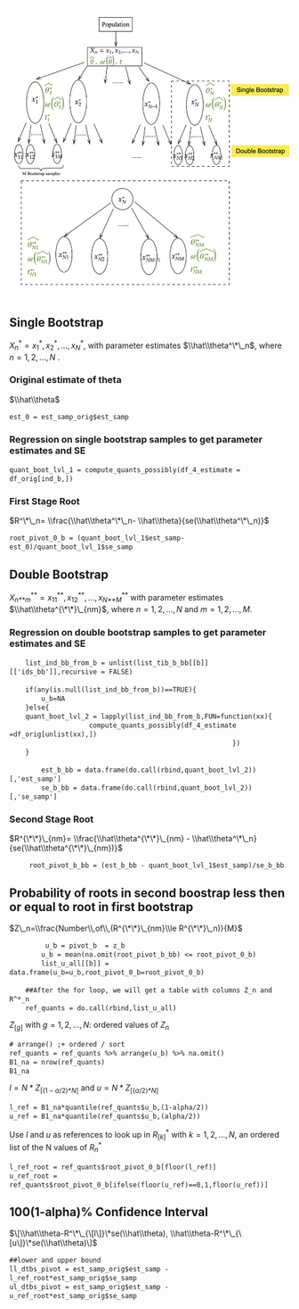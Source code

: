 ![Diagram](double%20bootstrap%20diagram.png)

Single Bootstrap
----------------

*X*<sub>*n*</sub><sup>\*</sup> = *x*<sub>1</sub><sup>\*</sup>, *x*<sub>2</sub><sup>\*</sup>, ..., *x*<sub>*N*</sub><sup>\*</sup>,
with parameter estimates $\\hat\\theta^\*\_n$, where
*n* = 1, 2, ..., *N* .

### Original estimate of theta

$\\hat\\theta$

    est_0 = est_samp_orig$est_samp

### Regression on single bootstrap samples to get parameter estimates and SE

    quant_boot_lvl_1 = compute_quants_possibly(df_4_estimate = df_orig[ind_b,]) 

### First Stage Root

$R^\*\_n= \\frac{\\hat\\theta^\*\_n- \\hat\\theta}{se(\\hat\\theta^\*\_n)}$

    root_pivot_0_b = (quant_boot_lvl_1$est_samp-est_0)/quant_boot_lvl_1$se_samp

Double Bootstrap
----------------

*X*<sub>*n**m*</sub><sup>\*\*</sup> = *x*<sub>11</sub><sup>\*\*</sup>, *x*<sub>12</sub><sup>\*\*</sup>, ..., *x*<sub>*N**M*</sub><sup>\*\*</sup>
with parameter estimates $\\hat\\theta^{\*\*}\_{nm}$, where
*n* = 1, 2, ..., *N* and *m* = 1, 2, ..., *M*.

### Regression on double bootstrap samples to get parameter estimates and SE

        list_ind_bb_from_b = unlist(list_tib_b_bb[[b]][['ids_bb']],recursive = FALSE)
        
        if(any(is.null(list_ind_bb_from_b))==TRUE){
            u_b=NA
        }else{
        quant_boot_lvl_2 = lapply(list_ind_bb_from_b,FUN=function(xx){
                        compute_quants_possibly(df_4_estimate =df_orig[unlist(xx),])
                                                            })
        }
            
            est_b_bb = data.frame(do.call(rbind,quant_boot_lvl_2))[,'est_samp']
            se_b_bb = data.frame(do.call(rbind,quant_boot_lvl_2))[,'se_samp']

### Second Stage Root

$R^{\*\*}\_{nm}= \\frac{\\hat\\theta^{\*\*}\_{nm} - \\hat\\theta^\*\_n}{se(\\hat\\theta^{\*\*}\_{nm})}$

         root_pivot_b_bb = (est_b_bb - quant_boot_lvl_1$est_samp)/se_b_bb

Probability of roots in second boostrap less then or equal to root in first bootstrap
-------------------------------------------------------------------------------------

$Z\_n=\\frac{Number\\,of\\,(R^{\*\*}\_{nm}\\le R^{\*\*}\_n)}{M}$

             u_b = pivot_b  = z_b
            u_b = mean(na.omit(root_pivot_b_bb) <= root_pivot_0_b)
            list_u_all[[b]] = data.frame(u_b=u_b,root_pivot_0_b=root_pivot_0_b)
        
        ##After the for loop, we will get a table with columns Z_n and R^*_n
        ref_quants = do.call(rbind,list_u_all)

*Z*<sub>\[*g*\]</sub> with *g* = 1, 2, ..., *N*: ordered values of
*Z*<sub>*n*</sub>

    # arrange() ;+ ordered / sort 
    ref_quants = ref_quants %>% arrange(u_b) %>% na.omit()
    B1_na = nrow(ref_quants)
    B1_na

*l* = *N* \* *Z*<sub>\[(1 − *α*/2)\**N*\]</sub> and
*u* = *N* \* *Z*<sub>\[(*α*/2)\**N*\]</sub>

    l_ref = B1_na*quantile(ref_quants$u_b,(1-alpha/2))
    u_ref = B1_na*quantile(ref_quants$u_b,(alpha/2))

Use *l* and *u* as references to look up in
*R*<sub>\[*k*\]</sub><sup>\*</sup> with *k* = 1, 2, ..., *N*, an ordered
list of the N values of *R*<sub>*n*</sub><sup>\*</sup>

    l_ref_root = ref_quants$root_pivot_0_b[floor(l_ref)]
    u_ref_root = ref_quants$root_pivot_0_b[ifelse(floor(u_ref)==0,1,floor(u_ref))]

100(1-alpha)% Confidence Interval
---------------------------------

$\[\\hat\\theta-R^\*\_{\[l\]}\*se(\\hat\\theta), \\hat\\theta-R^\*\_{\[u\]}\*se(\\hat\\theta)\]$

    ##lower and upper bound
    ll_dtbs_pivot = est_samp_orig$est_samp - l_ref_root*est_samp_orig$se_samp
    ul_dtbs_pivot = est_samp_orig$est_samp - u_ref_root*est_samp_orig$se_samp
